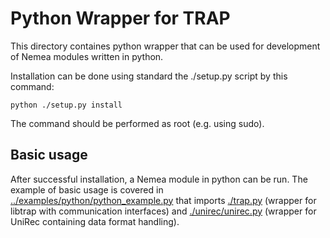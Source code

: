 # Python Wrapper for TRAP

This directory containes python wrapper that can be used for development of Nemea modules written in python.

Installation can be done using standard the ./setup.py script by this command:
```
python ./setup.py install
```
The command should be performed as root (e.g. using sudo).

## Basic usage

After successful installation, a Nemea module in python can be run.
The example of basic usage is covered in [../examples/python/python_example.py](../examples/python/python_example.py) that imports
[./trap.py](./trap.py) (wrapper for libtrap with communication interfaces) and
[./unirec/unirec.py](./unirec/unirec.py) (wrapper for UniRec containing data format handling).